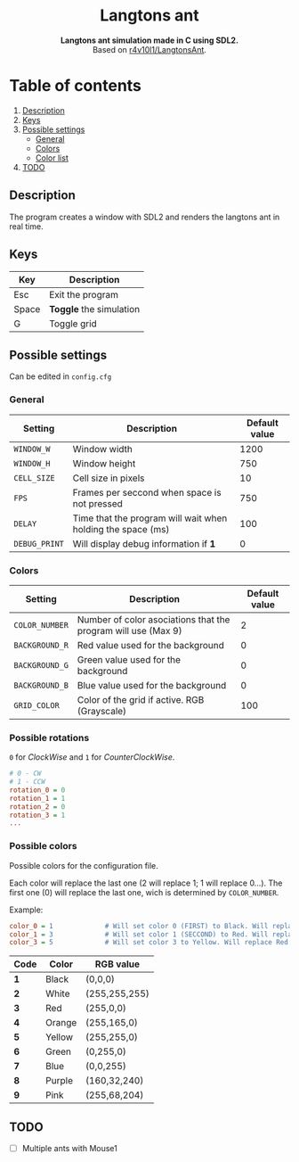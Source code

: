 <div align=center>
  <h1>Langtons ant</h1>
  <b>Langtons ant simulation made in C using SDL2.</b><br>
  Based on <a href="https://github.com/r4v10l1/LangtonsAnt">r4v10l1/LangtonsAnt</a>.
</div>

# Table of contents
1. [Description](https://github.com/r4v10l1/langtons-ant-c#Description)
1. [Keys](https://github.com/r4v10l1/langtons-ant-c#Keys)
2. [Possible settings](https://github.com/r4v10l1/langtons-ant-c#Possible-settings)
    - [General](https://github.com/r4v10l1/langtons-ant-c#General)
    - [Colors](https://github.com/r4v10l1/langtons-ant-c#Colors)
    - [Color list](https://github.com/r4v10l1/langtons-ant-c#Possible-colors)
4. [TODO](https://github.com/r4v10l1/langtons-ant-c#TODO)


## Description
The program creates a window with SDL2 and renders the langtons ant in real time.

## Keys
Key        | Description
-----------|------------------------
Esc        | Exit the program
Space      | **Toggle** the simulation
G          | Toggle grid

## Possible settings
Can be edited in `config.cfg`

### General
Setting         | Description                                                  | Default value
----------------|--------------------------------------------------------------|----------------
`WINDOW_W`      | Window width                                                 | 1200
`WINDOW_H`      | Window height                                                | 750
`CELL_SIZE`     | Cell size in pixels                                          | 10
`FPS`           | Frames per seccond when space is not pressed                 | 750
`DELAY`         | Time that the program will wait when holding the space (ms)  | 100
`DEBUG_PRINT`   | Will display debug information if **1**                      | 0

### Colors
Setting         | Description                                                     | Default value
----------------|-----------------------------------------------------------------|----------------
`COLOR_NUMBER`  | Number of color asociations that the program will use (Max 9)   | 2
`BACKGROUND_R`  | Red value used for the background                               | 0
`BACKGROUND_G`  | Green value used for the background                             | 0
`BACKGROUND_B`  | Blue value used for the background                              | 0
`GRID_COLOR`    | Color of the grid if active. RGB (Grayscale)                    | 100

### Possible rotations
`0` for *ClockWise* and `1` for *CounterClockWise*.
```cfg
# 0 - CW
# 1 - CCW
rotation_0 = 0
rotation_1 = 1
rotation_2 = 0
rotation_3 = 1
...
```

### Possible colors
Possible colors for the configuration file.

Each color will replace the last one (2 will replace 1; 1 will replace 0...).
The first one (0) will replace the last one, wich is determined by `COLOR_NUMBER`.

Example:

```cfg
color_0 = 1             # Will set color 0 (FIRST) to Black. Will replace the last one (delends on COLOR_NUMBER).
color_1 = 3             # Will set color 1 (SECCOND) to Red. Will replace Black.
color_3 = 5             # Will set color 3 to Yellow. Will replace Red.
```

Code  | Color       | RGB value
------|-------------|-------------
**1** | Black       | (0,0,0)
**2** | White       | (255,255,255)
**3** | Red         | (255,0,0)
**4** | Orange      | (255,165,0)
**5** | Yellow      | (255,255,0)
**6** | Green       | (0,255,0)
**7** | Blue        | (0,0,255)
**8** | Purple      | (160,32,240)
**9** | Pink        | (255,68,204)

## TODO
- [ ] Multiple ants with Mouse1
